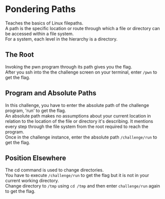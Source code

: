 # Pondering Paths
Teaches the basics of Linux filepaths.  
A path is the specific location or route through which a file or directory can be accessed within a file system.  
For a system, each level in the hierarchy is a directory.

## The Root
Invoking the pwn program through its path gives you the flag.  
After you ssh into the the challenge screen on your terminal, enter `/pwn` to get the flag.

## Program and Absolute Paths
In this challenge, you have to enter the absolute path of the challenge program, 'run' to get the flag.  
An absolute path makes no assumptions about your current location in relation to the location of the file or directory it's describing. It mentions every step through the file system from the root required to reach the program.  
Once in the challenge instance, enter the absolute path `/challenge/run` to get the flag.

## Position Elsewhere
The cd command is used to change directories.  
You have to execute `/challenge/run` to get the flag but it is not in your current working directory.  
Change directory to `/tmp` using `cd /tmp` and then enter `challenge/run` again to get the flag.
